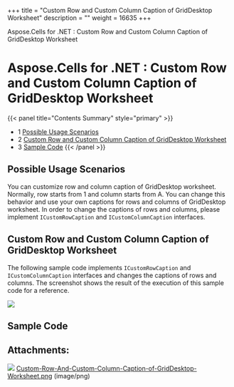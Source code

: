 +++
title = "Custom Row and Custom Column Caption of GridDesktop Worksheet" 
description = "" 
weight = 16635 
+++

Aspose.Cells for .NET : Custom Row and Custom Column Caption of GridDesktop Worksheet  

# Aspose.Cells for .NET : Custom Row and Custom Column Caption of GridDesktop Worksheet


{{< panel title="Contents Summary" style="primary" >}}
*   1 [Possible Usage Scenarios](#CustomRowandCustomColumnCaptionofGridDesktopWorksheet-PossibleUsageScenarios)
*   2 [Custom Row and Custom Column Caption of GridDesktop Worksheet](#CustomRowandCustomColumnCaptionofGridDesktopWorksheet-CustomRowandCustomColumnCaptionofGridDesktopWorksheet)
*   3 [Sample Code](#CustomRowandCustomColumnCaptionofGridDesktopWorksheet-SampleCode)
{{< /panel >}}
 

## Possible Usage Scenarios

You can customize row and column caption of GridDesktop worksheet. Normally, row starts from 1 and column starts from A. You can change this behavior and use your own captions for rows and columns of GridDesktop worksheet. In order to change the captions of rows and columns, please implement `ICustomRowCaption` and `ICustomColumnCaption` interfaces.  

## Custom Row and Custom Column Caption of GridDesktop Worksheet

The following sample code implements `ICustomRowCaption` and `ICustomColumnCaption` interfaces and changes the captions of rows and columns. The screenshot shows the result of the execution of this sample code for a reference.

![](https://docs2.aspose.com/cells/net/attachments/48136523/48496687.png)  

## Sample Code

## Attachments:

![](https://docs2.aspose.com/cells/net/images/icons/bullet_blue.gif) [Custom-Row-And-Custom-Column-Caption-of-GridDesktop-Worksheet.png](https://docs2.aspose.com/cells/net/attachments/48136523/48496687.png) (image/png)  

